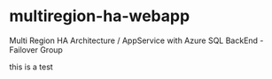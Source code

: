 # multiregion-ha-webapp
Multi Region HA Architecture / AppService with Azure SQL BackEnd - Failover Group


this is a test
